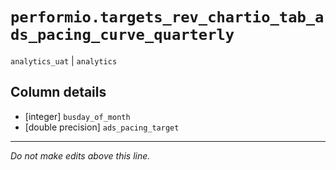 # `performio.targets_rev_chartio_tab_ads_pacing_curve_quarterly`
`analytics_uat` | `analytics`

## Column details
* [integer]   `busday_of_month`
* [double precision] `ads_pacing_target`

-------------------------------------------------------------------------------
*Do not make edits above this line.*
